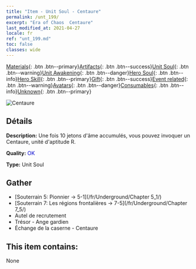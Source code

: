 ```yaml
---
title: "Item - Unit Soul - Centaure"
permalink: /unt_199/
excerpt: "Era of Chaos  Centaure"
last_modified_at: 2021-04-27
locale: fr
ref: "unt_199.md"
toc: false
classes: wide
---
```

 [Materials](/ItemsFR/){: .btn .btn--primary}[Artifacts](/ItemsFR/Artifacts/){: .btn .btn--success}[Unit Soul](/ItemsFR/UnitSoul/){: .btn .btn--warning}[Unit Awakening](/ItemsFR/UnitAwakening/){: .btn .btn--danger}[Hero Soul](/ItemsFR/HeroSoul/){: .btn .btn--info}[Hero Skill](/ItemsFR/HeroSkill/){: .btn .btn--primary}[Gift](/ItemsFR/Gift/){: .btn .btn--success}[Event related](/ItemsFR/Events/){: .btn .btn--warning}[Avatars](/ItemsFR/Avatars/){: .btn .btn--danger}[Consumables](/ItemsFR/Consumables/){: .btn .btn--info}[Unknown](/ItemsFR/Unknown/){: .btn .btn--primary}

 ![Centaure](/images/u/ti_banrenma.jpg)

## Détails
 **Description:** Une fois 10 jetons d'âme accumulés, vous pouvez invoquer un Centaure, unité d'aptitude R.

 **Quality:** <span style="color: #0000CD">OK</span>

 **Type:** Unit Soul

## Gather

*    [Souterrain 5: Pionnier -> 5-1](/fr/Underground/Chapter 5_1/) 
*    [Souterrain 7: Les régions frontalières -> 7-5](/fr/Underground/Chapter 7_5/) 
*    Autel de recrutement 
*    Trésor - Ange gardien 
*    Échange de la caserne - Centaure 

## This item contains:

  None

